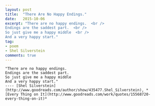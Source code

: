 ```yaml
---
layout: post
title:  "There Are No Happy Endings."
date:   2015-10-06
excerpt: "There are no happy endings.  <br />
Endings are the saddest part.  <br />
So just give me a happy middle  <br />
And a very happy start."
tag:
- poem
- Shel Silverstein
comments: true
---
```


    "There are no happy endings.  
    Endings are the saddest part.
    So just give me a happy middle
    And a very happy start."
    ---- [Shel Silverstein](http://www.goodreads.com/author/show/435477.Shel_Silverstein), *[Every Thing on It](http://www.goodreads.com/work/quotes/15568720-every-thing-on-it)*
